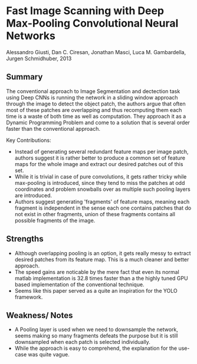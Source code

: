 # Fast Image Scanning with Deep Max-Pooling Convolutional Neural Networks
Alessandro Giusti, Dan C. Ciresan, Jonathan Masci, Luca M. Gambardella, Jurgen Schmidhuber, 2013

## Summary
The conventional approach to Image Segmentation and dectection task using Deep CNNs is running the network in a sliding window approach through the image to detect the object patch, the authors argue that often most of these patches are overlapping and thus recomputing them each time is a waste of both time as well as computation. They approach it as a Dynamic Programming Problem and come to a solution that is several order faster than the conventional approach.

Key Contributions:

- Instead of generating several redundant feature maps per image patch, authors suggest it is rather better to produce a common set of feature maps for the whole image and extract our desired patches out of this set.
- While it is trivial in case of pure convolutions, it gets rather tricky while max-pooling is introduced, since they tend to miss the patches at odd coordinates and problem snowballs over as multiple such pooling layers are introduced.
- Authors suggest generating 'fragments' of feature maps, meaning each fragment is independent in the sense each one contains patches that do not exist in other fragments, union of these fragments contains all possible fragments of the image.

## Strengths
- Although overlapping pooling is an option, it gets really messy to extract desired patches from its feature map. This is a much cleaner and better approach.
- The speed gains are noticable by the mere fact that even its normal matlab implementation is 32.8 times faster than a the highly tuned GPU based implementation of the conventional technique.
- Seems like this paper served as a quite an inspiration for the YOLO framework.

## Weakness/ Notes
- A Pooling layer is used when we need to downsample the network, seems making so many fragments defeats the purpose but it is still downsampled when each patch is selected individually.
- While the approach is easy to comprehend, the explanation for the use-case was quite vague.

